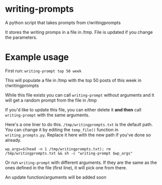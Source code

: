 # writing-prompts
A python script that takes prompts from r/writingprompts

It stores the writing promps in a file in /tmp. File is updated if you change the parameters.

# Example usage
First run: `writing-prompt top 50 week`

This will populate a file in /tmp with the top 50 posts of this week in r/writingprompts

While this file exists you can call `writing-prompt` without arguments and it will get a random prompt from the file in /tmp

If you'd like to update this file, you can either delete it **and then** call `writing-prompt` with the same arguments.

Here's a one liner to do this. `/tmp/writingprompts.txt` is the default path. You can change it by editing the `temp_file()` function in `writing_prompts.py`. Replace it here with the new path if you've done so already.

`wp_args=$(head -n 1 /tmp/writingprompts.txt); rm /tmp/writingprompts.txt && sh -c "writing-prompt $wp_args"`

Or run `writing-prompt` with different arguments. If they are the same as the ones defined in the file (first line), it will pick one from there.

An update function/arguments will be added soon

